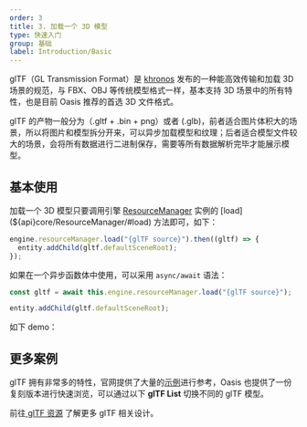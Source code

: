 ```yaml
---
order: 3
title: 3. 加载一个 3D 模型
type: 快速入门
group: 基础
label: Introduction/Basic
---
```


glTF（GL Transmission Format）是 [khronos](https://www.khronos.org/) 发布的一种能高效传输和加载 3D 场景的规范，与 FBX、OBJ 等传统模型格式一样，基本支持 3D 场景中的所有特性，也是目前 Oasis 推荐的首选 3D 文件格式。

glTF 的产物一般分为（.gltf + .bin + png）或者 (.glb)，前者适合图片体积大的场景，所以将图片和模型拆分开来，可以异步加载模型和纹理；后者适合模型文件较大的场景，会将所有数据进行二进制保存，需要等所有数据解析完毕才能展示模型。

## 基本使用

加载一个 3D 模型只要调用引擎 [ResourceManager](${docs}resource-manager-cn) 实例的 [load](${api}core/ResourceManager/#load) 方法即可，如下：

```typescript
engine.resourceManager.load("{glTF source}").then((gltf) => {
  entity.addChild(gltf.defaultSceneRoot);
});
```

如果在一个异步函数体中使用，可以采用 `async/await` 语法：

```typescript
const gltf = await this.engine.resourceManager.load("{glTF source}");

entity.addChild(gltf.defaultSceneRoot);
```

如下 demo：

<playground src="gltf-basic.ts"></playground>

## 更多案例

glTF 拥有非常多的特性，官网提供了大量的[示例](https://github.com/KhronosGroup/glTF-Sample-Models/tree/master/2.0)进行参考，Oasis 也提供了一份复刻版本进行快速浏览，可以通过以下 **glTF List** 切换不同的 glTF 模型。

前往[ glTF 资源](${docs}gltf-cn) 了解更多 glTF 相关设计。

<playground src="gltf-loader.ts"></playground>
